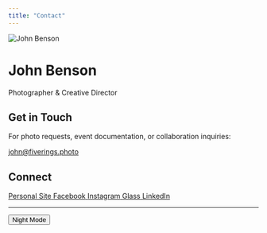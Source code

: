 ```yaml
---
title: "Contact"
---
```


<div class="contact-container">
<div class="contact-photo-section">
<img src="/images/contact/john-profile.jpg" alt="John Benson" class="contact-photo">
</div>

<div class="contact-info-section">
<h1>John Benson</h1>
<p>Photographer & Creative Director</p>

<div class="contact-details">
<h2>Get in Touch</h2>
<p>For photo requests, event documentation, or collaboration inquiries:</p>
<a href="mailto:john@fiverings.photo" class="contact-email">john@fiverings.photo</a>
</div>

<div class="social-links">
<h2>Connect</h2>
<div class="social-grid">
<a href="https://john-benson.com" target="_blank" class="social-link">
<span class="social-platform">Personal Site</span>
</a>
<a href="https://www.facebook.com/profile.php?id=15913638" target="_blank" class="social-link">
<span class="social-platform">Facebook</span>
</a>
<a href="https://www.instagram.com/jur1st/" target="_blank" class="social-link">
<span class="social-platform">Instagram</span>
</a>
<a href="https://glass.photo/jur1st" target="_blank" class="social-link">
<span class="social-platform">Glass</span>
</a>
<a href="https://www.linkedin.com/in/john-benson-kc/" target="_blank" class="social-link">
<span class="social-platform">LinkedIn</span>
</a>
</div>
</div>
</div>
</div>

---

<div class="theme-controls">
  <button id="theme-toggle" class="theme-toggle-btn">
    <span class="theme-label">Night Mode</span>
  </button>
</div>

<script>
document.addEventListener('DOMContentLoaded', function() {
  const themeToggle = document.getElementById('theme-toggle');
  const themeLabel = document.querySelector('.theme-label');
  
  // Load saved theme preference
  const savedTheme = localStorage.getItem('theme');
  if (savedTheme === 'flynn') {
    document.documentElement.setAttribute('data-theme', 'flynn');
    themeLabel.textContent = 'Light Mode';
  } else {
    document.documentElement.removeAttribute('data-theme');
    themeLabel.textContent = 'Night Mode';
  }
  
  themeToggle.addEventListener('click', function() {
    const currentTheme = document.documentElement.getAttribute('data-theme');
    
    if (currentTheme === 'flynn') {
      document.documentElement.removeAttribute('data-theme');
      themeLabel.textContent = 'Night Mode';
      localStorage.setItem('theme', 'light');
    } else {
      document.documentElement.setAttribute('data-theme', 'flynn');
      themeLabel.textContent = 'Light Mode';
      localStorage.setItem('theme', 'flynn');
    }
  });
});
</script>